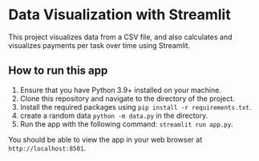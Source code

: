 # Data Visualization with Streamlit

This project visualizes data from a CSV file, and also calculates and visualizes payments per task over time using Streamlit.

## How to run this app

1. Ensure that you have Python 3.9+ installed on your machine.
2. Clone this repository and navigate to the directory of the project.
3. Install the required packages using `pip install -r requirements.txt`.
4. create a random data `python -m data.py` in the directory.
5. Run the app with the following command: `streamlit run app.py`.

You should be able to view the app in your web browser at `http://localhost:8501`.

